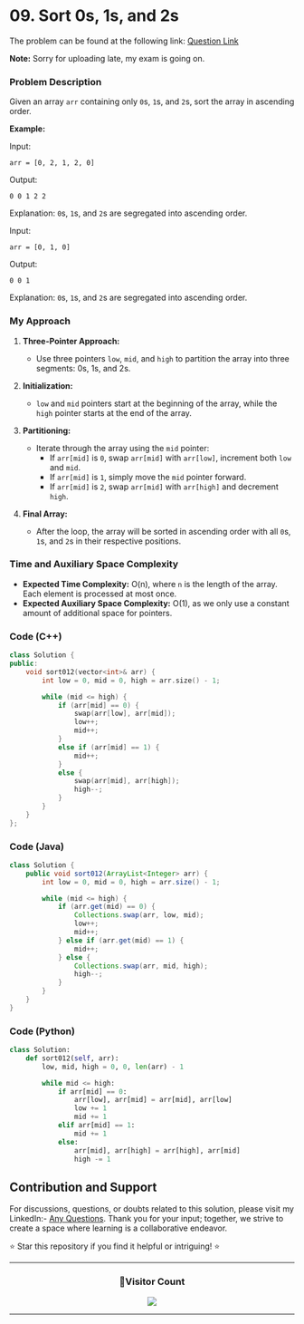 # **09. Sort 0s, 1s, and 2s**

The problem can be found at the following link: [Question Link](https://www.geeksforgeeks.org/problems/sort-an-array-of-0s-1s-and-2s4231/1)

**Note:** Sorry for uploading late, my exam is going on.

### Problem Description

Given an array `arr` containing only `0`s, `1`s, and `2`s, sort the array in ascending order.

**Example:**

Input:

```
arr = [0, 2, 1, 2, 0]
```

Output:

```
0 0 1 2 2
```

Explanation: `0`s, `1`s, and `2`s are segregated into ascending order.

Input:

```
arr = [0, 1, 0]
```

Output:

```
0 0 1
```

Explanation: `0`s, `1`s, and `2`s are segregated into ascending order.

### My Approach

1. **Three-Pointer Approach:**

   - Use three pointers `low`, `mid`, and `high` to partition the array into three segments: 0s, 1s, and 2s.

2. **Initialization:**

   - `low` and `mid` pointers start at the beginning of the array, while the `high` pointer starts at the end of the array.

3. **Partitioning:**

   - Iterate through the array using the `mid` pointer:
     - If `arr[mid]` is `0`, swap `arr[mid]` with `arr[low]`, increment both `low` and `mid`.
     - If `arr[mid]` is `1`, simply move the `mid` pointer forward.
     - If `arr[mid]` is `2`, swap `arr[mid]` with `arr[high]` and decrement `high`.

4. **Final Array:**
   - After the loop, the array will be sorted in ascending order with all `0`s, `1`s, and `2`s in their respective positions.

### Time and Auxiliary Space Complexity

- **Expected Time Complexity:** O(n), where `n` is the length of the array. Each element is processed at most once.
- **Expected Auxiliary Space Complexity:** O(1), as we only use a constant amount of additional space for pointers.

### Code (C++)

```cpp
class Solution {
public:
    void sort012(vector<int>& arr) {
        int low = 0, mid = 0, high = arr.size() - 1;

        while (mid <= high) {
            if (arr[mid] == 0) {
                swap(arr[low], arr[mid]);
                low++;
                mid++;
            }
            else if (arr[mid] == 1) {
                mid++;
            }
            else {
                swap(arr[mid], arr[high]);
                high--;
            }
        }
    }
};
```

### Code (Java)

```java
class Solution {
    public void sort012(ArrayList<Integer> arr) {
        int low = 0, mid = 0, high = arr.size() - 1;

        while (mid <= high) {
            if (arr.get(mid) == 0) {
                Collections.swap(arr, low, mid);
                low++;
                mid++;
            } else if (arr.get(mid) == 1) {
                mid++;
            } else {
                Collections.swap(arr, mid, high);
                high--;
            }
        }
    }
}
```

### Code (Python)

```python
class Solution:
    def sort012(self, arr):
        low, mid, high = 0, 0, len(arr) - 1

        while mid <= high:
            if arr[mid] == 0:
                arr[low], arr[mid] = arr[mid], arr[low]
                low += 1
                mid += 1
            elif arr[mid] == 1:
                mid += 1
            else:
                arr[mid], arr[high] = arr[high], arr[mid]
                high -= 1
```

## Contribution and Support

For discussions, questions, or doubts related to this solution, please visit my LinkedIn:- [Any Questions](https://www.linkedin.com/in/patel-hetkumar-sandipbhai-8b110525a/). Thank you for your input; together, we strive to create a space where learning is a collaborative endeavor.

⭐ Star this repository if you find it helpful or intriguing! ⭐

---

<div align=center>
  <h3><b>📍Visitor Count</b></h3>
</div>

<p align="center" >   
  <img src="https://profile-counter.glitch.me/Hunterdii/count.svg" />  
</p>

---
